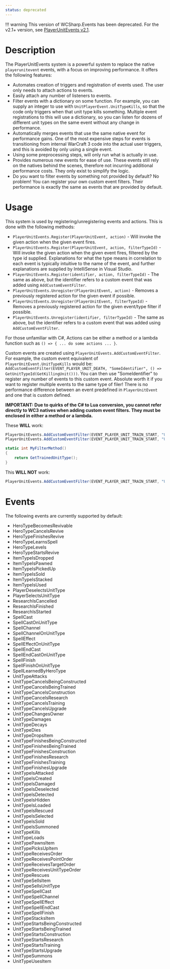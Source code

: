 ```yaml
---
status: deprecated
---
```


!!! warning
	This version of WCSharp.Events has been deprecated. For the v2.1+ version, see [PlayerUnitEvents v2.1](player-unit-events.md).

# Description

The PlayerUnitEvents system is a powerful system to replace the native `playerunitevent` events, with a focus on improving performance. It offers the following features:

* Automates creation of triggers and registration of events used. The user only needs to attach actions to events.
* Easily attach any number of listeners to events.
* Filter events with a dictionary on some function. For example, you can supply an integer to use with `UnitPlayerEvent.UnitTypeKills`, so that the code only triggers when that unit type kills something. Multiple event registrations to this will use a dictionary, so you can listen for dozens of different unit types on the same event without any change in performance.
* Automatically merges events that use the same native event for performance gains. One of the most expensive steps for events is transitioning from internal WarCraft 3 code into the actual user triggers, and this is avoided by only using a single event.
* Using some preprocessing steps, will only run what is actually in use.
* Provides numerous new events for ease of use. These events still rely on the natives behind the scenes, therefore not incurring additional performance costs. They only exist to simplify the logic.
* Do you want to filter events by something not provided by default? No problem! You can register your own custom event filters. Their performance is exactly the same as events that are provided by default.

# Usage

This system is used by registering/unregistering events and actions. This is done with the following methods:

* `PlayerUnitEvents.Register(PlayerUnitEvent, action)` - Will invoke the given action when the given event fires.
* `PlayerUnitEvents.Register(PlayerUnitEvent, action, filterTypeId)` - Will invoke the given action when the given event fires, filtered by the type id supplied. Explanations for what the type means in correlation to each event is typically intuitive to the name of the event, and further explanations are supplied by IntelliSense in Visual Studio.
* `PlayerUnitEvents.Register(identifier, action, filterTypeId)` - The same as above, but the identifier refers to a custom event that was added using `AddCustomEventFilter`.
* `PlayerUnitEvents.Unregister(PlayerUnitEvent, action)` - Removes a previously registered action for the given event if possible.
* `PlayerUnitEvents.Unregister(PlayerUnitEvent, filterTypeId)` - Removes a previously registered action for the given event/type filter if possible.
* `PlayerUnitEvents.Unregister(identifier, filterTypeId)` - The same as above, but the identifier refers to a custom event that was added using `AddCustomEventFilter`.

For those unfamiliar with C#, Actions can be either a method or a lambda function such as `() => { ... do some actions ... }`.

Custom events are created using `PlayerUnitEvents.AddCustomEventFilter`. For example, the custom event equivalent of `PlayerUnitEvent.UnitTypeKills` would be: `AddCustomEventFilter(EVENT_PLAYER_UNIT_DEATH, "SomeIdentifier", () => GetUnitTypeId(GetKillingUnit()))`. You can then use "SomeIdentifier" to register any number of events to this custom event. Absolute worth it if you want to register multiple events to the same type of filer! There is no performance difference between an event predefined in `PlayerUnitEvent` and one that is custom defined.

**IMPORTANT: Due to quirks of the C# to Lua conversion, you cannot refer directly to WC3 natives when adding custom event filters. They must be enclosed in either a method or a lambda.**

These **WILL** work:

```csharp
PlayerUnitEvents.AddCustomEventFilter(EVENT_PLAYER_UNIT_TRAIN_START, "UnitTypeStartsBeingTrained", () => GetTrainedUnitType());
PlayerUnitEvents.AddCustomEventFilter(EVENT_PLAYER_UNIT_TRAIN_START, "UnitTypeStartsBeingTrained", MyFilterMethod);

static int MyFilterMethod()
{
	return GetTrainedUnitType();
}
```

This **WILL NOT** work:

```csharp
PlayerUnitEvents.AddCustomEventFilter(EVENT_PLAYER_UNIT_TRAIN_START, "UnitTypeStartsBeingTrained", GetTrainedUnitType);
```

# Events

The following events are currently supported by default:

* HeroTypeBecomesRevivable
* HeroTypeCancelsRevive
* HeroTypeFinishesRevive
* HeroTypeLearnsSpell
* HeroTypeLevels
* HeroTypeStartsRevive
* ItemTypeIsDropped
* ItemTypeIsPawned
* ItemTypeIsPickedUp
* ItemTypeIsSold
* ItemTypeIsStacked
* ItemTypeIsUsed
* PlayerDeselectsUnitType
* PlayerSelectsUnitType
* ResearchIsCancelled
* ResearchIsFinished
* ResearchIsStarted
* SpellCast
* SpellCastOnUnitType
* SpellChannel
* SpellChannelOnUnitType
* SpellEffect
* SpellEffectOnUnitType
* SpellEndCast
* SpellEndCastOnUnitType
* SpellFinish
* SpellFinishOnUnitType
* SpellLearnedByHeroType
* UnitTypeAttacks
* UnitTypeCancelsBeingConstructed
* UnitTypeCancelsBeingTrained
* UnitTypeCancelsConstruction
* UnitTypeCancelsResearch
* UnitTypeCancelsTraining
* UnitTypeCancelsUpgrade
* UnitTypeChangesOwner
* UnitTypeDamages
* UnitTypeDecays
* UnitTypeDies
* UnitTypeDropsItem
* UnitTypeFinishesBeingConstructed
* UnitTypeFinishesBeingTrained
* UnitTypeFinishesConstruction
* UnitTypeFinishesResearch
* UnitTypeFinishesTraining
* UnitTypeFinishesUpgrade
* UnitTypeIsAttacked
* UnitTypeIsCreated
* UnitTypeIsDamaged
* UnitTypeIsDeselected
* UnitTypeIsDetected
* UnitTypeIsHidden
* UnitTypeIsLoaded
* UnitTypeIsRescued
* UnitTypeIsSelected
* UnitTypeIsSold
* UnitTypeIsSummoned
* UnitTypeKills
* UnitTypeLoads
* UnitTypePawnsItem
* UnitTypePicksUpItem
* UnitTypeReceivesOrder
* UnitTypeReceivesPointOrder
* UnitTypeReceivesTargetOrder
* UnitTypeReceivesUnitTypeOrder
* UnitTypeRescues
* UnitTypeSellsItem
* UnitTypeSellsUnitType
* UnitTypeSpellCast
* UnitTypeSpellChannel
* UnitTypeSpellEffect
* UnitTypeSpellEndCast
* UnitTypeSpellFinish
* UnitTypeStacksItem
* UnitTypeStartsBeingConstructed
* UnitTypeStartsBeingTrained
* UnitTypeStartsConstruction
* UnitTypeStartsResearch
* UnitTypeStartsTraining
* UnitTypeStartsUpgrade
* UnitTypeSummons
* UnitTypeUsesItem
